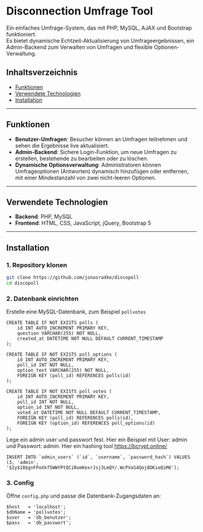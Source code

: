 # Disconnection Umfrage Tool

Ein einfaches Umfrage-System, das mit PHP, MySQL, AJAX und Bootstrap funktioniert.  
Es bietet dynamische Echtzeit-Aktualisierung von Umfrageergebnissen, ein Admin-Backend zum Verwalten von Umfragen und flexible Optionen-Verwaltung.

## Inhaltsverzeichnis
- [Funktionen](#funktionen)
- [Verwendete Technologien](#verwendete-technologien)
- [Installation](#installation)

---

## Funktionen
- **Benutzer-Umfragen**: Besucher können an Umfragen teilnehmen und sehen die Ergebnisse live aktualisiert.
- **Admin-Backend**: Sichere Login-Funktion, um neue Umfragen zu erstellen, bestehende zu bearbeiten oder zu löschen.
- **Dynamische Optionsverwaltung**: Administratoren können Umfrageoptionen (Antworten) dynamisch hinzufügen oder entfernen, mit einer Mindestanzahl von zwei nicht-leeren Optionen.
---

## Verwendete Technologien
- **Backend**: PHP, MySQL
- **Frontend**: HTML, CSS, JavaScript, jQuery, Bootstrap 5

---

## Installation

### 1. Repository klonen
```bash
git clone https://github.com/jonasradke/discopoll
cd discopoll
```
### 2. Datenbank einrichten

Erstelle eine MySQL-Datenbank, zum Beispiel `pollvotes`

```
CREATE TABLE IF NOT EXISTS polls (
    id INT AUTO_INCREMENT PRIMARY KEY,
    question VARCHAR(255) NOT NULL,
    created_at DATETIME NOT NULL DEFAULT CURRENT_TIMESTAMP
);

CREATE TABLE IF NOT EXISTS poll_options (
    id INT AUTO_INCREMENT PRIMARY KEY,
    poll_id INT NOT NULL,
    option_text VARCHAR(255) NOT NULL,
    FOREIGN KEY (poll_id) REFERENCES polls(id)
);

CREATE TABLE IF NOT EXISTS poll_votes (
    id INT AUTO_INCREMENT PRIMARY KEY,
    poll_id INT NOT NULL,
    option_id INT NOT NULL,
    voted_at DATETIME NOT NULL DEFAULT CURRENT_TIMESTAMP,
    FOREIGN KEY (poll_id) REFERENCES polls(id),
    FOREIGN KEY (option_id) REFERENCES poll_options(id)
);
```
Lege ein admin user und passwort fest. Hier ein Beispiel mit User: admin und Passwort: admin. Hier ein hashing tool https://bcrypt.online/ 

```
INSERT INTO `admin_users` (`id`, `username`, `password_hash`) VALUES
(3, 'admin', '$2y$10$gnFPoXkf5WWYPtQCiRomKexrJsj3LmQY/.WcPVaS4Qoj8DKieQiM6');
```

### 3. Config
Öffne `config.php` und passe die Datenbank-Zugangsdaten an:
```
$host   = 'localhost';
$dbName = 'pollvotes';
$user   = 'db_benutzer';
$pass   = 'db_passwort';
```


